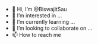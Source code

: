 - 👋 Hi, I’m @BiswajitSau
- 👀 I’m interested in ...
- 🌱 I’m currently learning ...
- 💞️ I’m looking to collaborate on ...
- 📫 How to reach me
